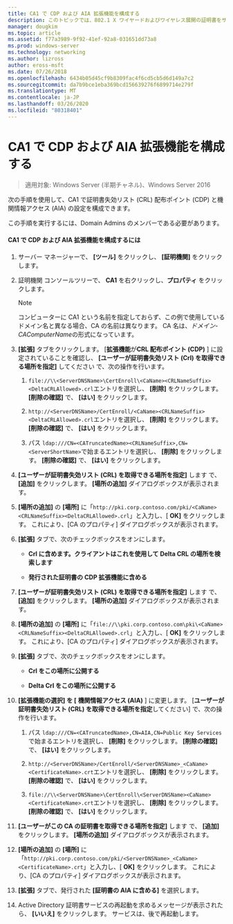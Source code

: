 ```yaml
---
title: CA1 で CDP および AIA 拡張機能を構成する
description: このトピックでは、802.1 X ワイヤードおよびワイヤレス展開の証明書をサーバーのデプロイ ガイドの一部
manager: dougkim
ms.topic: article
ms.assetid: f77a3989-9f92-41ef-92a8-031651dd73a8
ms.prod: windows-server
ms.technology: networking
ms.author: lizross
author: eross-msft
ms.date: 07/26/2018
ms.openlocfilehash: 6434b05d45cf9b8309fac4f6cd5cb5d6d149a7c2
ms.sourcegitcommit: da7b9bce1eba369bcd156639276f6899714e279f
ms.translationtype: MT
ms.contentlocale: ja-JP
ms.lasthandoff: 03/26/2020
ms.locfileid: "80318401"
---
```

# <a name="configure-the-cdp-and-aia-extensions-on-ca1"></a>CA1 で CDP および AIA 拡張機能を構成する

>適用対象: Windows Server (半期チャネル)、Windows Server 2016

次の手順を使用して、CA1 で証明書失効リスト (CRL) 配布ポイント (CDP) と機関情報アクセス (AIA) の設定を構成できます。  
  
この手順を実行するには、Domain Admins のメンバーである必要があります。  
  
#### <a name="to-configure-the-cdp-and-aia-extensions-on-ca1"></a>CA1 で CDP および AIA 拡張機能を構成するには  
  
1.  サーバー マネージャーで、 **[ツール]** をクリックし、 **[証明機関]** をクリックします。  
  
2.  証明機関 コンソールツリーで、 **CA1** を右クリックし、**プロパティ** をクリックします。  
  
    > [!NOTE]  
    > コンピューターに CA1 という名前を指定しておらず、この例で使用しているドメイン名と異なる場合、CA の名前は異なります。 CA 名は、*ドメイン*-*CAComputerName*の形式になっています。  
  
3.  **[拡張]** タブをクリックします。 [**拡張機能**が**CRL 配布ポイント (CDP)** ] に設定されていることを確認し、 **[ユーザーが証明書失効リスト (Crl) を取得できる場所を指定]** してください で、次の操作を行います。  
  
    1.  `file://\\<ServerDNSName>\CertEnroll\<CaName><CRLNameSuffix><DeltaCRLAllowed>.crl`エントリを選択し、 **[削除]** をクリックします。 **[削除の確認]** で、 **[はい]** をクリックします。  
  
    2.  `http://<ServerDNSName>/CertEnroll/<CaName><CRLNameSuffix><DeltaCRLAllowed>.crl`エントリを選択し、 **[削除]** をクリックします。 **[削除の確認]** で、 **[はい]** をクリックします。  
  
    3.  パス `ldap:///CN=<CATruncatedName><CRLNameSuffix>,CN=<ServerShortName>`で始まるエントリを選択し、 **[削除]** をクリックします。 **[削除の確認]** で、 **[はい]** をクリックします。  
  
4.  **[ユーザーが証明書失効リスト (CRL) を取得できる場所を指定]** します で、 **[追加]** をクリックします。 **[場所の追加]** ダイアログボックスが表示されます。  
  
5.  **[場所の追加]** の **[場所]** に「`http://pki.corp.contoso.com/pki/<CaName><CRLNameSuffix><DeltaCRLAllowed>.crl`」と入力し、[ **OK]** をクリックします。 これにより、[CA のプロパティ] ダイアログボックスが表示されます。  
  
6.  **[拡張]** タブで、次のチェックボックスをオンにします。  
  
    -   **Crl に含めます。クライアントはこれを使用して Delta CRL の場所を検索します**  
  
    -   **発行された証明書の CDP 拡張機能に含める**  
  
7.  **[ユーザーが証明書失効リスト (CRL) を取得できる場所を指定]** します で、 **[追加]** をクリックします。 **[場所の追加]** ダイアログボックスが表示されます。  
  
8.  **[場所の追加]** の **[場所]** に「`file://\\pki.corp.contoso.com\pki\<CaName><CRLNameSuffix><DeltaCRLAllowed>.crl`」と入力し、[ **OK]** をクリックします。 これにより、[CA のプロパティ] ダイアログボックスが表示されます。  
  
9. **[拡張]** タブで、次のチェックボックスをオンにします。  
  
    -   **Crl をこの場所に公開する**  
  
    -   **Delta Crl をこの場所に公開する**  
  
10. **[拡張機能の選択] を [** **機関情報アクセス (AIA)** ] に変更します。 [**ユーザーが証明書失効リスト (CRL) を取得できる場所を指定**してください] で、次の操作を行います。  
  
    1.  パス `ldap:///CN=<CATruncatedName>,CN=AIA,CN=Public Key Services`で始まるエントリを選択し、 **[削除]** をクリックします。 **[削除の確認]** で、 **[はい]** をクリックします。  
  
    2.  `http://<ServerDNSName>/CertEnroll/<ServerDNSName>_<CaName><CertificateName>.crt`エントリを選択し、 **[削除]** をクリックします。 **[削除の確認]** で、 **[はい]** をクリックします。  
  
    3.  `file://\\<ServerDNSName>\CertEnroll\<ServerDNSName><CaName><CertificateName>.crt`エントリを選択し、 **[削除]** をクリックします。 **[削除の確認]** で、 **[はい]** をクリックします。  
  
11. **[ユーザーがこの CA の証明書を取得できる場所を指定]** します で、 **[追加]** をクリックします。 **[場所の追加]** ダイアログボックスが表示されます。  
  
12. **[場所の追加]** の **[場所]** に「`http://pki.corp.contoso.com/pki/<ServerDNSName>_<CaName><CertificateName>.crt`」と入力し、[ **OK]** をクリックします。 これにより、[CA のプロパティ] ダイアログボックスが表示されます。  
  
13. **[拡張]** タブで、発行された **[証明書の AIA に含める]** を選択します。  
  
14. Active Directory 証明書サービスの再起動を求めるメッセージが表示されたら、 **[いいえ]** をクリックします。 サービスは、後で再起動します。  
  

